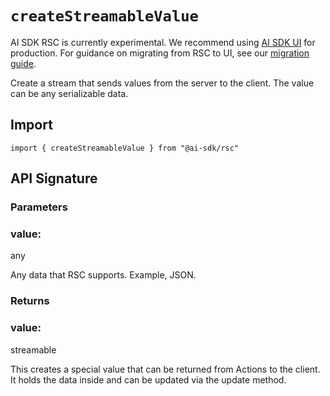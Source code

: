# `createStreamableValue`

AI SDK RSC is currently experimental. We recommend using [AI SDK
UI](../../ai-sdk-ui/overview.md) for production. For guidance on migrating from
RSC to UI, see our [migration guide](../../ai-sdk-rsc/migrating-to-ui.md).

Create a stream that sends values from the server to the client. The value can be any serializable data.

## Import

```
import { createStreamableValue } from "@ai-sdk/rsc"
```

## API Signature

### Parameters

### value:

any

Any data that RSC supports. Example, JSON.

### Returns

### value:

streamable

This creates a special value that can be returned from Actions to the client. It holds the data inside and can be updated via the update method.
